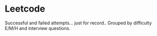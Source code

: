 # Leetcode
Successful and failed attempts... just for record..
Grouped by difficulty E/M/H and interview questions.
